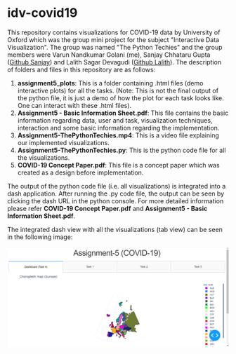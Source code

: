 # idv-covid19
This repository contains visualizations for COVID-19 data by University of Oxford which was the group mini project for the subject "Interactive Data Visualization". The group was named "The Python Techies" and the group members were Varun Nandkumar Golani (me), Sanjay Chhataru Gupta ([Github Sanjay](https://github.com/sanjaycg486 "Github Sanjay")) and Lalith Sagar Devagudi ([Github Lalith](https://github.com/lalith0010 "Github Lalith")). The description of folders and files in this repository are as follows:

1. **assignment5_plots**: This is a folder containing .html files (demo interactive plots) for all the tasks. (Note: This is not the final output of the python file, it is just a demo of how the plot for each task looks like. One can interact with these .html files).
2. **Assignment5 - Basic Information Sheet.pdf**: This file contains the basic information regarding data, user and task, visualization techniques, interaction and some basic information regarding the implementation.
3. **Assignment5-ThePythonTechies.mp4**: This is a video file explaining our implemented visualizations.
4. **Assignment5-ThePythonTechies.py**: This is the python code file for all the visualizations.
5. **COVID-19 Concept Paper.pdf**: This file is a concept paper which was created as a design before implementation.

The output of the python code file (i.e. all visualizations) is integrated into a dash application. After running the .py code file, the output can be seen by clicking the dash URL in the python console. For more detailed information please refer **COVID-19 Concept Paper.pdf** and **Assignment5 - Basic Information Sheet.pdf**.

The integrated dash view with all the visualizations (tab view) can be seen in the following image:


![alt text](https://github.com/vargo96/idv-covid19/blob/master/dash.PNG?raw=true "Dash application with all the visualizations")
